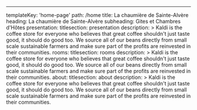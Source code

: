 ---
templateKey: 'home-page'
path: /home
title: La chaumière de Sainte-Alvère
heading: La chaumière de Sainte-Alvère
subheading: Gites et Chambres d'Hôtes
presentation:
  titlesection: presentation
  description: >
    Kaldi is the coffee store for everyone who believes that great coffee
    shouldn't just taste good, it should do good too. We source all of our beans
    directly from small scale sustainable farmers and make sure part of the
    profits are reinvested in their communities.
rooms:
  titlesection: rooms
  description: >
    Kaldi is the coffee store for everyone who believes that great coffee
    shouldn't just taste good, it should do good too. We source all of our beans
    directly from small scale sustainable farmers and make sure part of the
    profits are reinvested in their communities.
about:
  titlesection: about
  description: >
    Kaldi is the coffee store for everyone who believes that great coffee
    shouldn't just taste good, it should do good too. We source all of our beans
    directly from small scale sustainable farmers and make sure part of the
    profits are reinvested in their communities.
